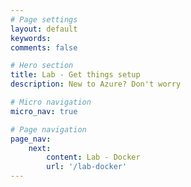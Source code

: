 ```yaml
---
# Page settings
layout: default
keywords:
comments: false

# Hero section
title: Lab - Get things setup
description: New to Azure? Don't worry

# Micro navigation
micro_nav: true

# Page navigation
page_nav:
    next: 
        content: Lab - Docker
        url: '/lab-docker'
---
```


